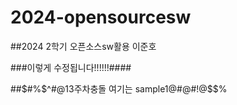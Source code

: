 # 2024-opensourcesw

##2024 2학기 오픈소스sw활용 이준호

###이렇게 수정됩니다!!!!!!####


##$#%$^#@13주차충돌 여기는 sample1@#@#!@$$%
